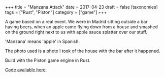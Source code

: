 +++
title = "Manzana Attack"
date = 2017-04-23
draft = false
[taxonomies]
tags = ["Rust", "Piston"]
category = ["game"]
+++

A game based on a real event. We were in Madrid sitting outside a bar having beers, when an apple came flying down from a house and smashed on the ground right next to us with apple sauce splatter over our stuff.

'Manzana' means 'apple' in Spanish.

The photo used is a photo I took of the house with the bar after it happened.

Build with the Piston game engine in Rust.

[Code available here](https://github.com/lislis/manzana-attack).
